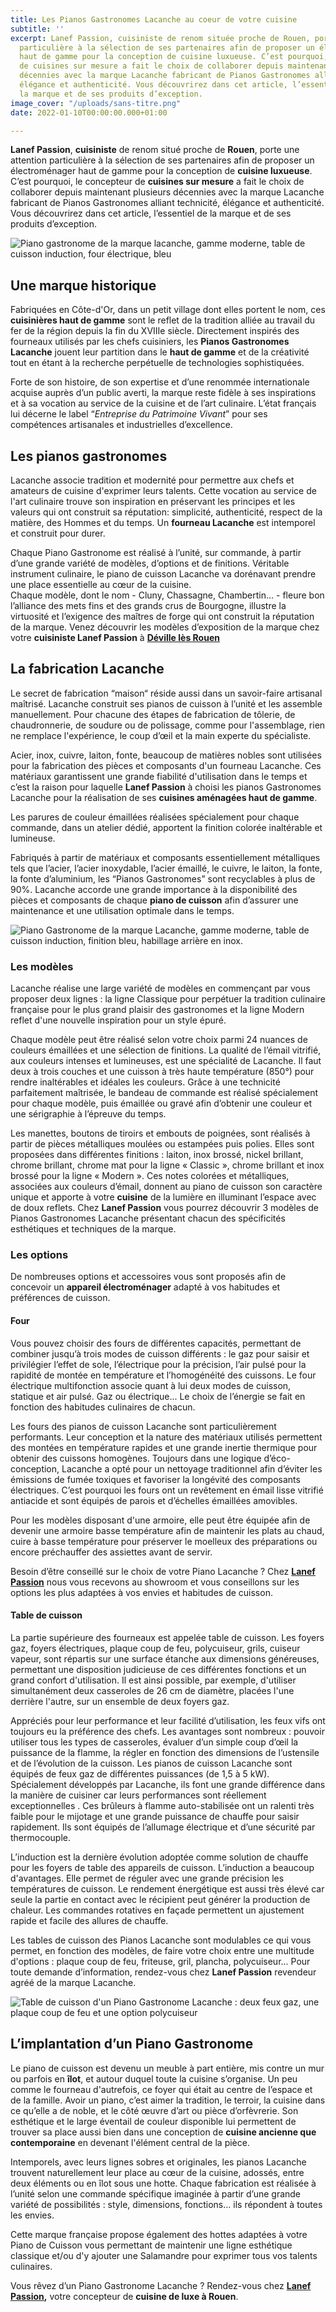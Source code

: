 ```yaml
---
title: Les Pianos Gastronomes Lacanche au coeur de votre cuisine
subtitle: ''
excerpt: Lanef Passion, cuisiniste de renom située proche de Rouen, porte une attention
  particulière à la sélection de ses partenaires afin de proposer un électroménager
  haut de gamme pour la conception de cuisine luxueuse. C’est pourquoi, le concepteur
  de cuisines sur mesure a fait le choix de collaborer depuis maintenant plusieurs
  décennies avec la marque Lacanche fabricant de Pianos Gastronomes alliant technicité,
  élégance et authenticité. Vous découvrirez dans cet article, l’essentiel de
  la marque et de ses produits d’exception.
image_cover: "/uploads/sans-titre.png"
date: 2022-01-10T00:00:00.000+01:00

---
```

**Lanef Passion**, **cuisiniste** de renom situé proche de **Rouen**, porte une attention particulière à la sélection de ses partenaires afin de proposer un électroménager haut de gamme pour la conception de **cuisine luxueuse**. C’est pourquoi, le concepteur de **cuisines sur mesure** a fait le choix de collaborer depuis maintenant plusieurs décennies avec la marque Lacanche fabricant de Pianos Gastronomes alliant technicité, élégance et authenticité. Vous découvrirez dans cet article, l’essentiel de la marque et de ses produits d’exception.

![Piano gastronome de la marque lacanche, gamme moderne, table de cuisson induction, four électrique, bleu](/uploads/lanef-passion-lacanche-bleu.jpg "Piano gastronome Lacanche bleu")

## Une marque historique

Fabriquées en Côte-d'Or, dans un petit village dont elles portent le nom, ces **cuisinières haut de gamme** sont le reflet de la tradition alliée au travail du fer de la région depuis la fin du XVIIIe siècle. Directement inspirés des fourneaux utilisés par les chefs cuisiniers, les **Pianos Gastronomes Lacanche** jouent leur partition dans le **haut de gamme** et de la créativité tout en étant à la recherche perpétuelle de technologies sophistiquées.

Forte de son histoire, de son expertise et d’une renommée internationale acquise auprès d’un public averti, la marque reste fidèle à ses inspirations et à sa vocation au service de la cuisine et de l’art culinaire. L’état français lui décerne le label “_Entreprise du Patrimoine Vivant_” pour ses compétences artisanales et industrielles d’excellence.

## Les pianos gastronomes

Lacanche associe tradition et modernité pour permettre aux chefs et amateurs de cuisine d'exprimer leurs talents. Cette vocation au service de l'art culinaire trouve son inspiration en préservant les principes et les valeurs qui ont construit sa réputation: simplicité, authenticité, respect de la matière, des Hommes et du temps. Un **fourneau Lacanche** est intemporel et construit pour durer.

Chaque Piano Gastronome est réalisé à l’unité, sur commande, à partir d’une grande variété de modèles, d’options et de finitions. Véritable instrument culinaire, le piano de cuisson Lacanche va dorénavant prendre une place essentielle au cœur de la cuisine.  
Chaque modèle, dont le nom - Cluny, Chassagne, Chambertin... - fleure bon l’alliance des mets fins et des grands crus de Bourgogne, illustre la virtuosité et l’exigence des maîtres de forge qui ont construit la réputation de la marque. Venez découvrir les modèles d’exposition de la marque chez votre **cuisiniste Lanef Passion** à [**Déville lès Rouen**](https://www.google.com/maps/place/Lanef+Passion/@49.4558882,1.0549078,17z/data=!3m1!4b1!4m5!3m4!1s0x47e0e758d3e25c15:0x70fc0b24bb9f6ffb!8m2!3d49.4558912!4d1.0571112 "Google Maps")

## La fabrication Lacanche

Le secret de fabrication “maison“ réside aussi dans un savoir-faire artisanal maîtrisé. Lacanche construit ses pianos de cuisson à l’unité et les assemble manuellement. Pour chacune des étapes de fabrication de tôlerie, de chaudronnerie, de soudure ou de polissage, comme pour l'assemblage, rien ne remplace l'expérience, le coup d’œil et la main experte du spécialiste.

Acier, inox, cuivre, laiton, fonte, beaucoup de matières nobles sont utilisées pour la fabrication des pièces et composants d'un fourneau Lacanche. Ces matériaux garantissent une grande fiabilité d'utilisation dans le temps et c’est la raison pour laquelle **Lanef Passion** à choisi les pianos Gastronomes Lacanche pour la réalisation de ses **cuisines aménagées haut de gamme**.

Les parures de couleur émaillées réalisées spécialement pour chaque commande, dans un atelier dédié, apportent la finition colorée inaltérable et lumineuse.

Fabriqués à partir de matériaux et composants essentiellement métalliques tels que l’acier, l’acier inoxydable, l’acier émaillé, le cuivre, le laiton, la fonte, la fonte d’aluminium, les “Pianos Gastronomes” sont recyclables à plus de 90%. Lacanche accorde une grande importance à la disponibilité des pièces et composants de chaque **piano de cuisson** afin d’assurer une maintenance et une utilisation optimale dans le temps.

![Piano Gastronome de la marque Lacanche, gamme moderne, table de cuisson induction, finition bleu, habillage arrière en inox.](/uploads/table-induction-cluny-armor.jpg "Piano Gastronome Lacanche")

### **Les modèles**

Lacanche réalise une large variété de modèles en commençant par vous proposer deux lignes : la ligne Classique pour perpétuer la tradition culinaire française pour le plus grand plaisir des gastronomes et la ligne Modern reflet d'une nouvelle inspiration pour un style épuré.

Chaque modèle peut être réalisé selon votre choix parmi 24 nuances de couleurs émaillées et une sélection de finitions. La qualité de l’émail vitrifié, aux couleurs intenses et lumineuses, est une spécialité de Lacanche. Il faut deux à trois couches et une cuisson à très haute température (850°) pour rendre inaltérables et idéales les couleurs. Grâce à une technicité parfaitement maîtrisée, le bandeau de commande est réalisé spécialement pour chaque modèle, puis émaillée ou gravé afin d’obtenir une couleur et une sérigraphie à l’épreuve du temps.

Les manettes, boutons de tiroirs et embouts de poignées, sont réalisés à partir de pièces métalliques moulées ou estampées puis polies. Elles sont proposées dans différentes finitions : laiton, inox brossé, nickel brillant, chrome brillant, chrome mat pour la ligne « Classic », chrome brillant et inox brossé pour la ligne « Modern ». Ces notes colorées et métalliques, associées aux couleurs d’émail, donnent au piano de cuisson son caractère unique et apporte à votre **cuisine** de la lumière en illuminant l’espace avec de doux reflets. Chez **Lanef Passion** vous pourrez découvrir 3 modèles de Pianos Gastronomes Lacanche présentant chacun des spécificités esthétiques et techniques de la marque.

### Les options

De nombreuses options et accessoires vous sont proposés afin de concevoir un **appareil électroménager** adapté à vos habitudes et préférences de cuisson.

#### Four

Vous pouvez choisir des fours de différentes capacités, permettant de combiner jusqu’à trois modes de cuisson différents : le gaz pour saisir et privilégier l’effet de sole, l’électrique pour la précision, l’air pulsé pour la rapidité de montée en température et l’homogénéité des cuissons. Le four électrique multifonction associe quant à lui deux modes de cuisson, statique et air pulsé. Gaz ou électrique... Le choix de l’énergie se fait en fonction des habitudes culinaires de chacun.

Les fours des pianos de cuisson Lacanche sont particulièrement performants. Leur conception et la nature des matériaux utilisés permettent des montées en température rapides et une grande inertie thermique pour obtenir des cuissons homogènes. Toujours dans une logique d’éco-conception, Lacanche a opté pour un nettoyage traditionnel afin d’éviter les émissions de fumée toxiques et favoriser la longévité des composants électriques. C’est pourquoi les fours ont un revêtement en émail lisse vitrifié antiacide et sont équipés de parois et d’échelles émaillées amovibles.

Pour les modèles disposant d'une armoire, elle peut être équipée afin de devenir une armoire basse température afin de maintenir les plats au chaud, cuire à basse température pour préserver le moelleux des préparations ou encore préchauffer des assiettes avant de servir.

Besoin d’être conseillé sur le choix de votre Piano Lacanche ? Chez [**Lanef Passion**](https://www.lanefpassion.fr/ "Site Internet Lanef Passion") nous vous recevons au showroom et vous conseillons sur les options les plus adaptées à vos envies et habitudes de cuisson.

#### Table de cuisson

La partie supérieure des fourneaux est appelée table de cuisson. Les foyers gaz, foyers électriques, plaque coup de feu, polycuiseur, grils, cuiseur vapeur, sont répartis sur une surface étanche aux dimensions généreuses, permettant une disposition judicieuse de ces différentes fonctions et un grand confort d'utilisation. Il est ainsi possible, par exemple, d'utiliser simultanément deux casseroles de 26 cm de diamètre, placées l'une derrière l'autre, sur un ensemble de deux foyers gaz.

Appréciés pour leur performance et leur facilité d’utilisation, les feux vifs ont toujours eu la préférence des chefs. Les avantages sont nombreux : pouvoir utiliser tous les types de casseroles, évaluer d’un simple coup d’œil la puissance de la flamme, la régler en fonction des dimensions de l’ustensile et de l’évolution de la cuisson. Les pianos de cuisson Lacanche sont équipés de feux gaz de différentes puissances (de 1,5 à 5 kW). Spécialement développés par Lacanche, ils font une grande différence dans la manière de cuisiner car leurs performances sont réellement exceptionnelles . Ces brûleurs à flamme auto-stabilisée ont un ralenti très faible pour le mijotage et une grande puissance de chauffe pour saisir rapidement. Ils sont équipés de l’allumage électrique et d’une sécurité par thermocouple.

L’induction est la dernière évolution adoptée comme solution de chauffe pour les foyers de table des appareils de cuisson. L’induction a beaucoup d'avantages. Elle permet de réguler avec une grande précision les températures de cuisson. Le rendement énergétique est aussi très élevé car seule la partie en contact avec le récipient peut générer la production de chaleur. Les commandes rotatives en façade permettent un ajustement rapide et facile des allures de chauffe.

Les tables de cuisson des Pianos Lacanche sont modulables ce qui vous permet, en fonction des modèles, de faire votre choix entre une multitude d'options : plaque coup de feu, friteuse, gril, plancha, polycuiseur... Pour toute demande d’information, rendez-vous chez **Lanef Passion** revendeur agréé de la marque Lacanche.

![Table de cuisson d'un Piano Gastronome Lacanche : deux feux gaz, une plaque coup de feu et une option polycuiseur](/uploads/cuiseur-pates.jpg "Table de cuisson d'un piano Gastronome Lacanche")

## **L’implantation d’un Piano Gastronome**

Le piano de cuisson est devenu un meuble à part entière, mis contre un mur ou parfois en **îlot**, et autour duquel toute la cuisine s’organise. Un peu comme le fourneau d'autrefois, ce foyer qui était au centre de l’espace et de la famille. Avoir un piano, c’est aimer la tradition, le terroir, la cuisine dans ce qu’elle a de noble, et le côté œuvre d’art ou pièce d’orfèvrerie. Son esthétique et le large éventail de couleur disponible lui permettent de trouver sa place aussi bien dans une conception de **cuisine ancienne que contemporaine** en devenant l'élément central de la pièce.

Intemporels, avec leurs lignes sobres et originales, les pianos Lacanche trouvent naturellement leur place au cœur de la cuisine, adossés, entre deux éléments ou en îlot sous une hotte. Chaque fabrication est réalisée à l’unité selon une commande spécifique imaginée à partir d’une grande variété de possibilités : style, dimensions, fonctions... ils répondent à toutes les envies.

Cette marque française propose également des hottes adaptées à votre Piano de Cuisson vous permettant de maintenir une ligne esthétique classique et/ou d'y ajouter une Salamandre pour exprimer tous vos talents culinaires.

Vous rêvez d’un Piano Gastronome Lacanche ? Rendez-vous chez [**Lanef Passion**](https://www.lanefpassion.fr/contact/ "Prendre rendez-vous chez Lanef Passion")**,** votre concepteur de **cuisine de luxe à Rouen**.